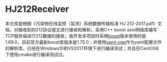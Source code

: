 # HJ212Receiver
本仓库是根据《污染物在线监控（监测）系统数据传输标准 HJ 212-2017.pdf》文档，对接收到的212协议报文进行接收和解析。采用C++ boost asio网络库编写TCP服务端进行212数据的接收，我开发本项目时采用[boost](https://www.boost.org/)版本使用的是1.69.0，目前官方最新boost库版本是1.75.0；并使用[yaml-cpp](https://github.com/jbeder/yaml-cpp)作为yaml配置文件的解析库。已经在Windows10和VS2017环境下进行编译测试；并且在CentOS8下使用cmake进行编译测试过。

